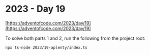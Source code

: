 # 2023 - Day 19

[https://adventofcode.com/2023/day/19](https://adventofcode.com/2023/day/19)

To solve both parts 1 and 2, run the following from the project root:

```sh
npx ts-node 2023/19-aplenty/index.ts
```
